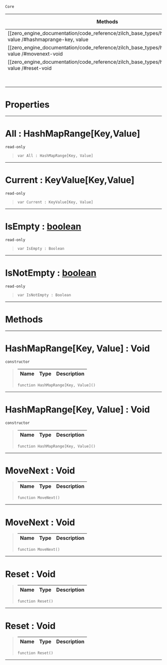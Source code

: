  `Core`

|Methods|Properties|Base Classes|Derived Classes|
|---|---|---|---|
|[[zero_engine_documentation/code_reference/zilch_base_types/hashmaprange_key, value /#hashmaprange-key, value | Constructor]]|[[zero_engine_documentation/code_reference/zilch_base_types/hashmaprange_key, value /#all-zero-engine-document | All]]| | |
|[[zero_engine_documentation/code_reference/zilch_base_types/hashmaprange_key, value /#movenext-void | MoveNext]]|[[zero_engine_documentation/code_reference/zilch_base_types/hashmaprange_key, value /#current-zero-engine-docu | Current]]| | |
|[[zero_engine_documentation/code_reference/zilch_base_types/hashmaprange_key, value /#reset-void | Reset]]|[[zero_engine_documentation/code_reference/zilch_base_types/hashmaprange_key, value /#isempty-zero-engine-docu | IsEmpty]]| | |
| |[[zero_engine_documentation/code_reference/zilch_base_types/hashmaprange_key, value /#isnotempty-zero-engine-d | IsNotEmpty]]| | |


 #  Properties


---  
 #  All : HashMapRange[Key,Value]

 `read-only`

> 
> ``` lang=cpp, name=Zilch
> var All : HashMapRange[Key, Value]


---  
 #  Current : KeyValue[Key,Value]

 `read-only`

> 
> ``` lang=cpp, name=Zilch
> var Current : KeyValue[Key, Value]


---  
 #  IsEmpty : [boolean](https://github.com/zeroengineteam/ZeroDocs/code_reference/zilch_base_types/boolean.markdown)

 `read-only`

> 
> ``` lang=cpp, name=Zilch
> var IsEmpty : Boolean


---  
 #  IsNotEmpty : [boolean](https://github.com/zeroengineteam/ZeroDocs/code_reference/zilch_base_types/boolean.markdown)

 `read-only`

> 
> ``` lang=cpp, name=Zilch
> var IsNotEmpty : Boolean


---  
 #  Methods


---  
 #  HashMapRange[Key, Value] : Void

 `constructor`

> 
> |Name|Type|Description|
> |---|---|---|
> ``` lang=cpp, name=Zilch
> function HashMapRange[Key, Value]()
> ``` 


---  
 #  HashMapRange[Key, Value] : Void

 `constructor`

> 
> |Name|Type|Description|
> |---|---|---|
> ``` lang=cpp, name=Zilch
> function HashMapRange[Key, Value]()
> ``` 


---  
 #  MoveNext : Void

> 
> |Name|Type|Description|
> |---|---|---|
> ``` lang=cpp, name=Zilch
> function MoveNext()
> ``` 


---  
 #  MoveNext : Void

> 
> |Name|Type|Description|
> |---|---|---|
> ``` lang=cpp, name=Zilch
> function MoveNext()
> ``` 


---  
 #  Reset : Void

> 
> |Name|Type|Description|
> |---|---|---|
> ``` lang=cpp, name=Zilch
> function Reset()
> ``` 


---  
 #  Reset : Void

> 
> |Name|Type|Description|
> |---|---|---|
> ``` lang=cpp, name=Zilch
> function Reset()
> ``` 


---  
 

 